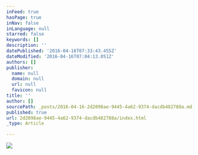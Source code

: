 ```yaml
---
inFeed: true
hasPage: true
inNav: false
inLanguage: null
starred: false
keywords: []
description: ''
datePublished: '2016-04-16T07:33:43.455Z'
dateModified: '2016-04-16T07:04:13.051Z'
authors: []
publisher:
  name: null
  domain: null
  url: null
  favicon: null
title: ''
author: []
sourcePath: _posts/2016-04-16-2d2098ae-9445-4a62-9374-dacdb482788a.md
published: true
url: 2d2098ae-9445-4a62-9374-dacdb482788a/index.html
_type: Article

---
```

![](https://the-grid-user-content.s3-us-west-2.amazonaws.com/a542ff0c-f877-4b6d-9cd9-51af330ca9d3.png)